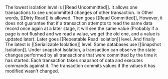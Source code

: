 The lowest isolation level is [[Read Uncommitted]].  It allows one transactions to see uncommitted changes of other transaction. In Other words, [[Dirty Read]] is allowed.
Then goes [[Read Committed]], However, it does not guarantee that if a transaction attempts to read the same data record once again at a later stage, it will see the same value (Probably if a page is not flushed and we read a value, we get the old one, and a value is updated later).
Later goes [[Repeatable Read Isolation]] level.
And finally The latest is [[Serializable Isolation]] level.
Some databases use [[Snapshot Isolation]].  Under snapshot Isolation, a transaction can observe the state changes performed by all transactions that were committed by the time it has started. Each transaction takes snapshot of data and executes commands against it. The transaction commits values if the values it has modified wasn't changed.